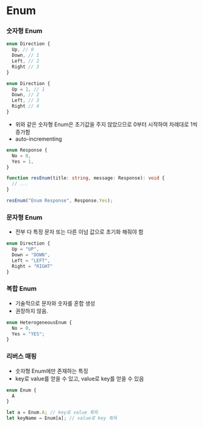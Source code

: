 # Enum

### 숫자형 Enum
```ts
enum Direction {
  Up, // 0
  Down, // 1
  Left, // 2
  Right // 3
}

enum Direction {
  Up = 1, // 1
  Down, // 2
  Left, // 3
  Right // 4
}
```
- 위와 같은 숫자형 Enum은 초기값을 주지 않았으므로 0부터 시작하여 차례대로 1씩 증가함
- auto-incrementing

```ts
enum Response {
  No = 0,
  Yes = 1,
}

function resEnum(title: string, message: Response): void {
  // ...
}

resEnum("Enum Response", Response.Yes);
```

### 문자형 Enum
- 전부 다 특정 문자 또는 다른 이넘 값으로 초기화 해줘야 함
```ts
enum Direction {
  Up = "UP",
  Down = "DOWN",
  Left = "LEFT",
  Right = "RIGHT"
}
```

### 복합 Enum
- 기술적으로 문자와 숫자를 혼합 생성
- 권장하지 않음.
```ts
enum HeterogeneousEnum {
  No = 0,
  Yes = "YES";
}
```

### 리버스 매핑
- 숫자형 Enum에만 존재하는 특징
- key로 value를 얻을 수 있고, value로 key를 얻을 수 있음
```ts
enum Enum {
  A
}

let a = Enum.A; // key로 value 획득
let keyName = Enum[a]; // value로 key 획득
```
